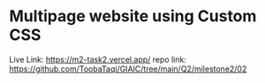# Multipage website using Custom CSS

Live Link: https://m2-task2.vercel.app/
repo link: https://github.com/ToobaTaqi/GIAIC/tree/main/Q2/milestone2/02